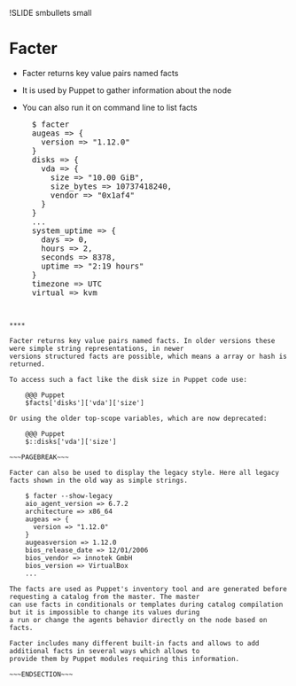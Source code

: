 !SLIDE smbullets small
# Facter

* Facter returns key value pairs named facts
* It is used by Puppet to gather information about the node
* You can also run it on command line to list facts

    <pre>
    $ facter
    augeas => {
      version => "1.12.0"
    }
    disks => {
      vda => {
        size => "10.00 GiB",
        size_bytes => 10737418240,
        vendor => "0x1af4"
      }
    }
    ...
    system_uptime => {
      days => 0,
      hours => 2,
      seconds => 8378,
      uptime => "2:19 hours"
    }
    timezone => UTC
    virtual => kvm
    </pre>

~~~SECTION:handouts~~~

****

Facter returns key value pairs named facts. In older versions these were simple string representations, in newer
versions structured facts are possible, which means a array or hash is returned.

To access such a fact like the disk size in Puppet code use:

    @@@ Puppet
    $facts['disks']['vda']['size']

Or using the older top-scope variables, which are now deprecated:

    @@@ Puppet
    $::disks['vda']['size']

~~~PAGEBREAK~~~

Facter can also be used to display the legacy style. Here all legacy facts shown in the old way as simple strings.

    $ facter --show-legacy
    aio_agent_version => 6.7.2
    architecture => x86_64
    augeas => {
      version => "1.12.0"
    }
    augeasversion => 1.12.0
    bios_release_date => 12/01/2006
    bios_vendor => innotek GmbH
    bios_version => VirtualBox
    ...

The facts are used as Puppet's inventory tool and are generated before requesting a catalog from the master. The master
can use facts in conditionals or templates during catalog compilation but it is impossible to change its values during
a run or change the agents behavior directly on the node based on facts.

Facter includes many different built-in facts and allows to add additional facts in several ways which allows to
provide them by Puppet modules requiring this information.

~~~ENDSECTION~~~

